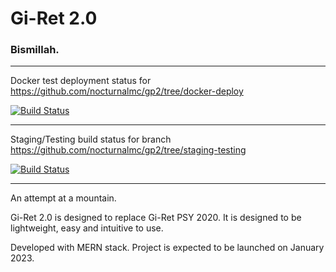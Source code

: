 # Gi-Ret 2.0

### Bismillah.

---

Docker test deployment status for https://github.com/nocturnalmc/gp2/tree/docker-deploy

[![Build Status](https://jenkins.nocturnal.quest/buildStatus/icon?job=gp2-unstable)](https://jenkins.nocturnal.quest/job/gp2-unstable/)

---

Staging/Testing build status for branch https://github.com/nocturnalmc/gp2/tree/staging-testing

[![Build Status](https://jenkins.nocturnal.quest/buildStatus/icon?job=gp2-staging)](https://jenkins.nocturnal.quest/job/gp2-staging/)

---

An attempt at a mountain.

Gi-Ret 2.0 is designed to replace Gi-Ret PSY 2020. It is designed to be lightweight, easy and intuitive to use.

Developed with MERN stack. Project is expected to be launched on January 2023.
